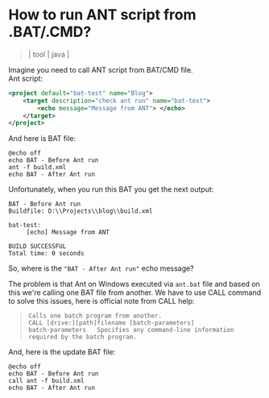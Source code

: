 # How to run ANT script from .BAT/.CMD?
> | tool | java |

Imagine you need to call ANT script from BAT/CMD file.  
Ant script:  

```xml
<project default="bat-test" name="Blog">
    <target description="check ant run" name="bat-test">
        <echo message="Message from ANT"> </echo>
    </target>
</project>
```

And here is BAT file:  
  
```
@echo off  
echo BAT - Before Ant run  
ant -f build.xml  
echo BAT - After Ant run  
```
  
Unfortunately, when you run this BAT you get the next output:  

```
BAT - Before Ant run  
Buildfile: D:\\Projects\\blog\\build.xml  
  
bat-test:  
     [echo] Message from ANT  
  
BUILD SUCCESSFUL  
Total time: 0 seconds  
```
  
So, where is the `"BAT - After Ant run"` echo message?  
  
The problem is that Ant on Windows executed via `ant.bat` file and based on this we're calling one BAT file from another. We have to use CALL command to solve this issues, here is official note from CALL help:  

>```
> Calls one batch program from another.  
> CALL [drive:][path]filename [batch-parameters]  
> batch-parameters   Specifies any command-line information required by the batch program.
>```

And, here is the update BAT file:  
  
```
@echo off  
echo BAT - Before Ant run  
call ant -f build.xml  
echo BAT - After Ant run
```

